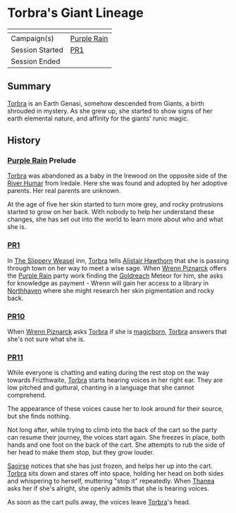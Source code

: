 # Torbra's Giant Lineage

| []() | |
| --- | --- |
| Campaign(s) | [Purple Rain](../README.md) |
| Session Started | [PR1](../sessions.md/1.md) |
| Session Ended | |

## Summary

[Torbra](../../../astarus/people/torbra.md) is an Earth Genasi, somehow descended from Giants, a birth shrouded in mystery. As she grew up, she started to show signs of her earth elemental nature, and affinity for the giants' runic magic.

## History

### [Purple Rain](../README.md) Prelude

[Torbra](../../../astarus/people/torbra.md) was abandoned as a baby in the Irewood on the opposite side of the [River Humar](../../../astarus/places/rivers-lakes/river-humar.md) from Iredale. Here she was found and adopted by her adoptive parents. Her real parents are unknown.

At the age of five her skin started to turn more grey, and rocky protrusions started to grow on her back. With nobody to help her understand these changes, she has set out into the world to learn more about who and what she is.

### [PR1](../sessions.md/1.md)

In [The Slippery Weasel](../../../astarus/civilisations/kingdom-of-astor/settlements/goldreach/places/the-slippery-weasel.md) inn, [Torbra](../../../astarus/people/torbra.md) tells [Alistair Hawthorn](../../../astarus/people/alistair-hawthorn.md) that she is passing through town on her way to meet a wise sage. When [Wrenn Piznarck](../../../astarus/people/wrenn-piznarck.md) offers the [Purple Rain](../README.md) party work finding the [Goldreach](../../../astarus/civilisations/kingdom-of-astor/settlements/goldreach/README.md) Meteor for him, she asks for knowledge as payment - Wrenn will gain her access to a library in [Northhaven](../../../astarus/places/cities/northhaven.md) where she might research her skin pigmentation and rocky back.

### [PR10](../sessions.md/10.md)

When [Wrenn Piznarck](../../../astarus/people/wrenn-piznarck.md) asks [Torbra](../../../astarus/people/torbra.md) if she is [magicborn](../../../astarus/civilisations/kingdom-of-astor/magicborn.md), [Torbra](../../../astarus/people/torbra.md) answers that she's not sure what she is.

### [PR11](../sessions.md/11.md)

While everyone is chatting and eating during the rest stop on the way towards Frizthwaite, [Torbra](../../../astarus/people/torbra.md) starts hearing voices in her right ear. They are low pitched and guttural, chanting in a language that she cannot comprehend.

The appearance of these voices cause her to look around for their source, but she finds nothing.

Not long after, while trying to climb into the back of the cart so the party can resume their journey, the voices start again. She freezes in place, both hands and one foot on the back of the cart. She attempts to rub the side of her head to make them stop, but they grow louder.

[Saoirse](../../../astarus/people/saoirse.md) notices that she has just frozen, and helps her up into the cart. [Torbra](../../../astarus/people/torbra.md) sits down and stares off into space, holding her head on both sides and whispering to herself, muttering "stop it" repeatedly. When [Thanea](../../../astarus/people/thanea.md) asks her if she's alright, she openly admits that she is hearing voices.

As soon as the cart pulls away, the voices leave [Torbra](../../../astarus/people/torbra.md)'s head.
